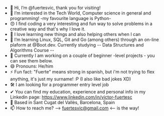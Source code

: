 - 👋 Hi, I’m @fuertesvic, thank you for visiting!
- 👀 I’m interested in the Tech World, Computer science in general and programming! -my favourite language is Python-
- 😍 I find coding a very interesting and fun way to solve problems in a creative way and that's why I love it. 
- 🦾 I love learning new things and also helping others when I can
- 🌱 I’m learning Linux, SQL, Git and Go (among others) through an on-line plaform at @Boot.dev. Currently studying -- Data Structures and Algorithms Course --
- 💞️ Currently I am working on a couple of beginner -level projects - you can see them below. 
- 😄 Pronouns: He/him
- ⚡ Fun fact: "Fuerte" means strong in spanish, but i'm not trying to flex anything, it's just my surname! :P (I also like bad jokes XD)
- 🛠️ I am looking for a programmer entry level job
- ✔  You can find my education, experience and personal info in my Linkedin page: https://www.linkedin.com/in/victor-fuertesc
- 📌 Based in Sant Cugat del Vallès, Barcelona, Spain
- 📫 How to reach me? --> fuertesvic@gmail.com <-- is the way!

<!---
fuertesvic/fuertesvic is a ✨ special ✨ repository because its `README.md` (this file) appears on your GitHub profile.
You can click the Preview link to take a look at your changes.
--->
